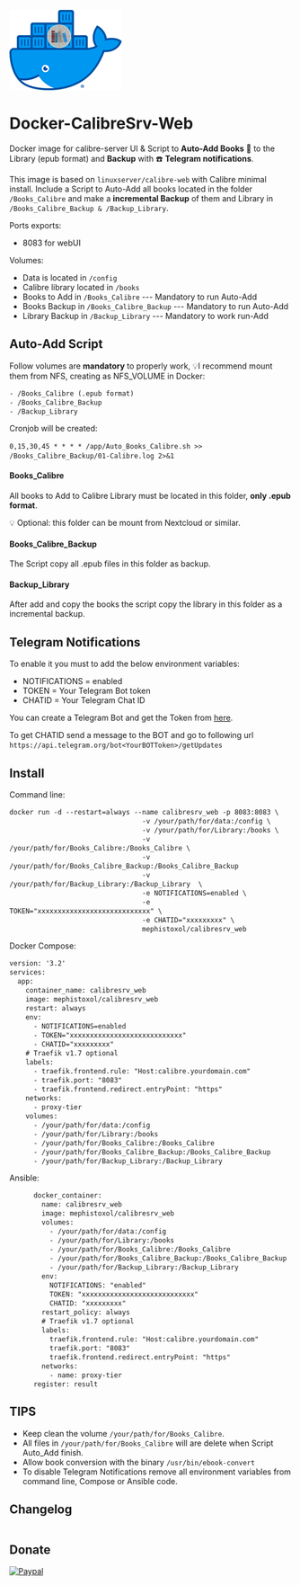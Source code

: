 ![Docker-Gitea](https://raw.githubusercontent.com/MephistoXoL/Docker-CalibreSrv-Web/master/Docker-Calibre.png)

# Docker-CalibreSrv-Web
Docker image for calibre-server UI &amp; Script to **Auto-Add Books**  :book: to the Library (epub format) and **Backup** with :phone: **Telegram notifications**.


This image is based on ```linuxserver/calibre-web``` with Calibre minimal install. Include a Script to Auto-Add all books located in the folder ```/Books_Calibre``` and make a **incremental Backup** of them and Library in ```/Books_Calibre_Backup & /Backup_Library```.

Ports exports:
- 8083 for webUI

Volumes:
- Data is located in ```/config```
- Calibre library located in ```/books``` 
- Books to Add in ```/Books_Calibre``` --- Mandatory to run Auto-Add
- Books Backup in ```/Books_Calibre_Backup``` --- Mandatory to run Auto-Add
- Library Backup in ```/Backup_Library``` --- Mandatory to work run-Add 

## Auto-Add Script
Follow volumes are **mandatory** to properly work, 
:bulb:I recommend mount them from NFS, creating as NFS_VOLUME in Docker:
``` 
- /Books_Calibre (.epub format)
- /Books_Calibre_Backup
- /Backup_Library
```
Cronjob will be created:

```0,15,30,45 * * * * /app/Auto_Books_Calibre.sh >> /Books_Calibre_Backup/01-Calibre.log 2>&1```

#### Books_Calibre
All books to Add to Calibre Library must be located in this folder, **only .epub format**. 

:bulb: Optional: this folder can be mount from Nextcloud or similar.

#### Books_Calibre_Backup
The Script copy all .epub files in this folder as backup.

#### Backup_Library
After add and copy the books the script copy the library in this folder as a incremental backup.

## Telegram Notifications
To enable it you must to add the below environment variables:
- NOTIFICATIONS = enabled
- TOKEN = Your Telegram Bot token
- CHATID = Your Telegram Chat ID

You can create a Telegram Bot and get the Token from [here](https://core.telegram.org/bots#6-botfather).

To get CHATID send a message to the BOT and go to following url ```https://api.telegram.org/bot<YourBOTToken>/getUpdates```

## Install
Command line:
```
docker run -d --restart=always --name calibresrv_web -p 8083:8083 \
                                 -v /your/path/for/data:/config \
                                 -v /your/path/for/Library:/books \
                                 -v /your/path/for/Books_Calibre:/Books_Calibre \
                                 -v /your/path/for/Books_Calibre_Backup:/Books_Calibre_Backup
                                 -v /your/path/for/Backup_Library:/Backup_Library  \
                                 -e NOTIFICATIONS=enabled \
                                 -e TOKEN="xxxxxxxxxxxxxxxxxxxxxxxxxxxx" \
                                 -e CHATID="xxxxxxxxx" \
                                 mephistoxol/calibresrv_web
```
Docker Compose:
```
version: '3.2'
services:
  app:
    container_name: calibresrv_web
    image: mephistoxol/calibresrv_web
    restart: always
    env:
      - NOTIFICATIONS=enabled
      - TOKEN="xxxxxxxxxxxxxxxxxxxxxxxxxxxx"
      - CHATID="xxxxxxxxx"
    # Traefik v1.7 optional
    labels:
      - traefik.frontend.rule: "Host:calibre.yourdomain.com"
      - traefik.port: "8083"
      - traefik.frontend.redirect.entryPoint: "https" 
    networks:      
      - proxy-tier
    volumes:
      - /your/path/for/data:/config
      - /your/path/for/Library:/books
      - /your/path/for/Books_Calibre:/Books_Calibre
      - /your/path/for/Books_Calibre_Backup:/Books_Calibre_Backup
      - /your/path/for/Backup_Library:/Backup_Library
```
Ansible:
```
      docker_container:
        name: calibresrv_web
        image: mephistoxol/calibresrv_web
        volumes:
          - /your/path/for/data:/config
          - /your/path/for/Library:/books
          - /your/path/for/Books_Calibre:/Books_Calibre
          - /your/path/for/Books_Calibre_Backup:/Books_Calibre_Backup
          - /your/path/for/Backup_Library:/Backup_Library
        env:
          NOTIFICATIONS: "enabled"
          TOKEN: "xxxxxxxxxxxxxxxxxxxxxxxxxxxx"
          CHATID: "xxxxxxxxx"
        restart_policy: always
        # Traefik v1.7 optional
        labels:
          traefik.frontend.rule: "Host:calibre.yourdomain.com"
          traefik.port: "8083"
          traefik.frontend.redirect.entryPoint: "https"
        networks:
          - name: proxy-tier
      register: result
```

## TIPS
- Keep clean the volume ```/your/path/for/Books_Calibre```.
- All files in ```/your/path/for/Books_Calibre``` will are delete when Script Auto_Add finish.
- Allow book conversion with the binary ```/usr/bin/ebook-convert```
- To disable Telegram Notifications remove all environment variables from command line, Compose or Ansible code.

## Changelog
```

```

## Donate
[![Paypal](https://raw.githubusercontent.com/MephistoXoL/Things/master/paypal.png)](https://www.paypal.me/mephistoxol)
